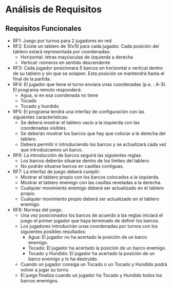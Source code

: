 
# Análisis de Requisitos

## Requisitos Funcionales

- RF1: Juego por turnos para 2 jugadores en red
- RF2: Existe un tablero de 10x10 para cada jugador. Cada posición del tablero estará representada por coordenadas:
  - Horizontal: letras mayúsculas de izquierda a derecha
  - Vertical: números en sentido descendente
- RF3: Cada jugador posicionara 5 barcos en horizontal o vertical dentro de su tablero y sin que se solapen. Esta posición se mantendrá hasta el final de la partida.
- RF4: El jugador que tiene el turno enviara unas coordenadas (p.e. : A-3). El programa remoto responderá:
  - Agua, si en esa coordenada no tiene
  - Tocado
  - Tocado y hundido
- RF5: El programa tendrá una interfaz de configuración con las siguientes características:
  - Se deberá mostrar el tablero vacío a la izquierda con las coordenadas visibles.
  - Se deberán mostrar los barcos que hay que colocar a la derecha del tablero.
  - Deberá permitir ir introduciendo los barcos y se actualizará cada vez que introduzcamos un barco.
- RF6: La introducción de barcos seguirá las siguientes reglas:
  - Los barcos deberán situarse dentro de los límites del tablero.
  - No podrán situarse barcos en casillas contiguas.
- RF7: La interfaz de juego deberá cumplir:
  - Mostrar el tablero propio con los barcos colocados a la izquierda.
  - Mostrar el tablero enemigo con las casillas reveladas a la derecha.
  - Cualquier movimiento enemigo deberá ser actualizado en el tablero propio.
  - Cualquier movimiento propio deberá ser actualizado en el tablero enemigo.
- RF8: Normas del juego.
  - Una vez posicionados los barcos de acuerdo a las reglas iniciará el juego el primer jugador que haya terminado de definir los barcos.
  - Los jugadores introducirán unas coordenadas por turnos con los siguientes posibles resultados:
    - Agua: El jugador no ha acertado la posición de un barco enemigo.
    - Tocado: El jugador ha acertado la posición de un barco enemigo.
    - Tocado y Hundido: El jugador ha acertado la posición de un barco enemigo y lo ha destruido.
  - Cuando un jugador consiga un Tocado o un Tocado y Hundido podrá volver a jugar su turno.
  - El juego finaliza cuando un jugador ha Tocado y Hundido todos los barcos enemigos.
